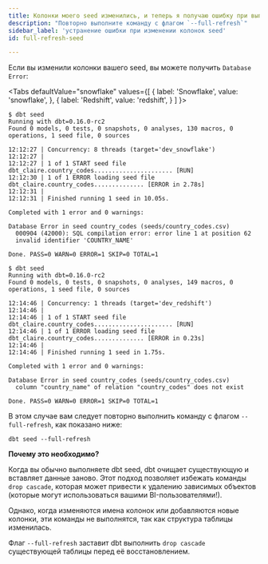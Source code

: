 ```yaml
---
title: Колонки моего seed изменились, и теперь я получаю ошибку при выполнении команды `seed`, что мне делать?
description: "Повторно выполните команду с флагом `--full-refresh`"
sidebar_label: 'устранение ошибки при изменении колонок seed'
id: full-refresh-seed

---
```

Если вы изменили колонки вашего seed, вы можете получить `Database Error`:

<Tabs
  defaultValue="snowflake"
  values={[
    { label: 'Snowflake', value: 'snowflake', },
    { label: 'Redshift', value: 'redshift', }
  ]
}>
<TabItem value="snowflake">

```shell
$ dbt seed
Running with dbt=0.16.0-rc2
Found 0 models, 0 tests, 0 snapshots, 0 analyses, 130 macros, 0 operations, 1 seed file, 0 sources

12:12:27 | Concurrency: 8 threads (target='dev_snowflake')
12:12:27 |
12:12:27 | 1 of 1 START seed file dbt_claire.country_codes...................... [RUN]
12:12:30 | 1 of 1 ERROR loading seed file dbt_claire.country_codes.............. [ERROR in 2.78s]
12:12:31 |
12:12:31 | Finished running 1 seed in 10.05s.

Completed with 1 error and 0 warnings:

Database Error in seed country_codes (seeds/country_codes.csv)
  000904 (42000): SQL compilation error: error line 1 at position 62
  invalid identifier 'COUNTRY_NAME'

Done. PASS=0 WARN=0 ERROR=1 SKIP=0 TOTAL=1

```

</TabItem>
<TabItem value="redshift">

```shell
$ dbt seed
Running with dbt=0.16.0-rc2
Found 0 models, 0 tests, 0 snapshots, 0 analyses, 149 macros, 0 operations, 1 seed file, 0 sources

12:14:46 | Concurrency: 1 threads (target='dev_redshift')
12:14:46 |
12:14:46 | 1 of 1 START seed file dbt_claire.country_codes...................... [RUN]
12:14:46 | 1 of 1 ERROR loading seed file dbt_claire.country_codes.............. [ERROR in 0.23s]
12:14:46 |
12:14:46 | Finished running 1 seed in 1.75s.

Completed with 1 error and 0 warnings:

Database Error in seed country_codes (seeds/country_codes.csv)
  column "country_name" of relation "country_codes" does not exist

Done. PASS=0 WARN=0 ERROR=1 SKIP=0 TOTAL=1
```

</TabItem>

</Tabs>

В этом случае вам следует повторно выполнить команду с флагом `--full-refresh`, как показано ниже:

```shell
dbt seed --full-refresh
```

**Почему это необходимо?**

Когда вы обычно выполняете dbt seed, dbt очищает существующую <Term id="table" /> и вставляет данные заново. Этот подход позволяет избежать команды `drop cascade`, которая может привести к удалению зависимых объектов (которые могут использоваться вашими BI-пользователями!).

Однако, когда изменяются имена колонок или добавляются новые колонки, эти команды не выполнятся, так как структура таблицы изменилась.

Флаг `--full-refresh` заставит dbt выполнить `drop cascade` существующей таблицы перед её восстановлением.